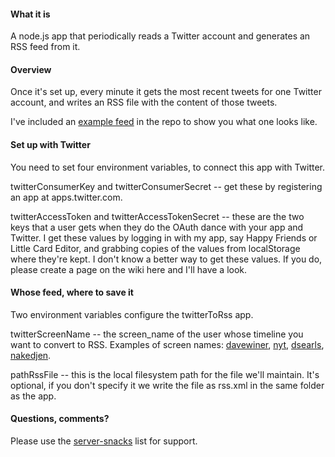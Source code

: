 #### What it is

A node.js app that periodically reads a Twitter account and generates an RSS feed from it.

#### Overview

Once it's set up, every minute it gets the most recent tweets for one Twitter account, and writes an RSS file with the content of those tweets.

I've included an <a href="https://github.com/scripting/tweetsToRss/blob/master/exampleFeed.xml">example feed</a> in the repo to show you what one looks like.

#### Set up with Twitter

You need to set four environment variables, to connect this app with Twitter. 

twitterConsumerKey and twitterConsumerSecret -- get these by registering an app at apps.twitter.com. 

twitterAccessToken and twitterAccessTokenSecret -- these are the two keys that a user gets when they do the OAuth dance with your app and Twitter. I get these values by logging in with my app, say Happy Friends or Little Card Editor, and grabbing copies of the values from localStorage where they're kept. I don't know a better way to get these values. If you do, please create a page on the wiki here and I'll have a look.

#### Whose feed, where to save it

Two environment variables configure the twitterToRss app. 

twitterScreenName -- the screen_name of the user whose timeline you want to convert to RSS. Examples of screen names: <a href="https://twitter.com/davewiner">davewiner</a>, <a href="twitter.com/nyt">nyt</a>, <a href="https://twitter.com/dsearls">dsearls</a>, <a href="https://twitter.com/nakedjen">nakedjen</a>.

pathRssFile -- this is the local filesystem path for the file we'll maintain. It's optional, if you don't specify it we write the file as rss.xml in the same folder as the app.

#### Questions, comments?

Please use the <a href="https://groups.google.com/forum/?fromgroups#!topic/server-snacks/KGAqhB3g3Ys">server-snacks</a> list for support.

